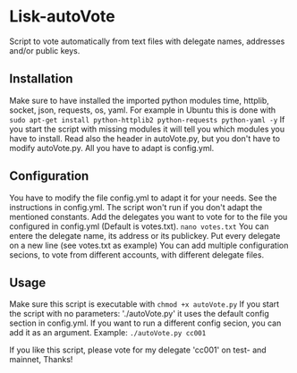 # Lisk-autoVote
Script to vote automatically from text files with delegate names, addresses and/or public keys.

## Installation
Make sure to have installed the imported python modules time, httplib, socket, json, requests, os, yaml.
For example in Ubuntu this is done with 
``
sudo apt-get install python-httplib2 python-requests python-yaml -y
``
If you start the script with missing modules it will tell you which modules you have to install.
Read also the header in autoVote.py, but you don't have to modify autoVote.py. All you have to adapt is config.yml.

## Configuration
You have to modify the file config.yml to adapt it for your needs. See the instructions in config.yml. The script won't run if you don't adapt the mentioned constants.
Add the delegates you want to vote for to the file you configured in config.yml (Default is votes.txt). 
``
nano votes.txt
``
You can entere the delegate name, its address or its publickey. Put every delegate on a new line (see votes.txt as example)
You can add multiple configuration secions, to vote from different accounts, with different delegate files.

## Usage
Make sure this script is executable with
``
chmod +x autoVote.py
``
If you start the script with no parameters: './autoVote.py' it uses the default config section in config.yml.
If you want to run a different config secion, you can add it as an argument.
Example: 
``
./autoVote.py cc001
``

If you like this script, please vote for my delegate 'cc001' on test- and mainnet, Thanks!
